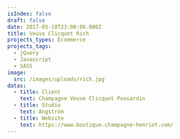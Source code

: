 ```yaml
---
isIndex: false
draft: false
date: 2017-05-10T23:00:00.000Z
title: Veuve Clicquot Rich
projects_types: Ecommerce
projects_tags:
  - jQuery
  - Javascript
  - SASS
image:
  src: /images/uploads/rich.jpg
datas:
  - title: Client
    text: Champagne Veuve Clicquot Ponsardin
  - title: Studio
    text: Angström
  - title: Website
    text: https://www.boutique.champagne-henriot.com/
---
```

